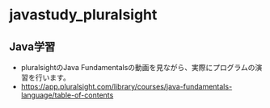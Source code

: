 # javastudy_pluralsight

## Java学習
- pluralsightのJava Fundamentalsの動画を見ながら、実際にプログラムの演習を行います。
- https://app.pluralsight.com/library/courses/java-fundamentals-language/table-of-contents
